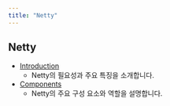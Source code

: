 ```yaml
---
title: "Netty"
---
```


## Netty
- [Introduction](Introduction/Introduction.md)
  - Netty의 필요성과 주요 특징을 소개합니다.
- [Components](Components/Components.md)
  - Netty의 주요 구성 요소와 역할을 설명합니다.